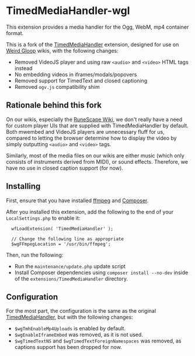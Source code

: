 # TimedMediaHandler-wgl
This extension provides a media handler for the Ogg, WebM, mp4 container format.

This is a fork of the [TimedMediaHandler](https://www.mediawiki.org/wiki/Extension:TimedMediaHandler) extension, designed for use on [Weird Gloop](https://weirdgloop.org) wikis, with the following changes:

* Removed VideoJS player and using raw `<audio>` and `<video>` HTML tags instead
* No embedding videos in iframes/modals/popovers
* Removed support for TimedText and closed captioning
* Removed `ogv.js` compatibility shim

## Rationale behind this fork

On our wikis, especially the [RuneScape Wiki](https://runescape.wiki), we don't really have a need for custom player UIs that are
supplied with TimedMediaHandler by default. Both mwembed and VideoJS players are unnecessary fluff for us, compared to
letting the browser determine how to display the video by simply outputting `<audio>` and `<video>` tags.

Similarly, most of the media files on our wikis are either music (which only consists of instruments derived from MIDI),
or sound effects. Therefore, we have no use in closed caption support (for now).

## Installing
First, ensure that you have installed [ffmpeg](https://ffmpeg.org) and [Composer](https://www.mediawiki.org/wiki/Composer).

After you installed this extension, add the following to the end of your
`LocalSettings.php` to enable it:

```
  wfLoadExtension( 'TimedMediaHandler' );
  
  // Change the following line as appropriate
  $wgFFmpegLocation = '/usr/bin/ffmpeg';
```

Then, run the following:

* Run the `maintenance/update.php` update script
* Install Composer dependencies using `composer install --no-dev` inside of the `extensions/TimedMediaHandler` directory.

## Configuration
For the most part, the configuration is the same as the original [TimedMediaHandler](https://www.mediawiki.org/wiki/Extension:TimedMediaHandler#Configuration), but with the following changes:

* `$wgTmhEnableMp4Uploads` is enabled by default.
* `$wgEnableIframeEmbed` was removed, as it is not used.
* `$wgTimedTextNS` and `$wgTimedTextForeignNamespaces` was removed, as captions support has been dropped for now.